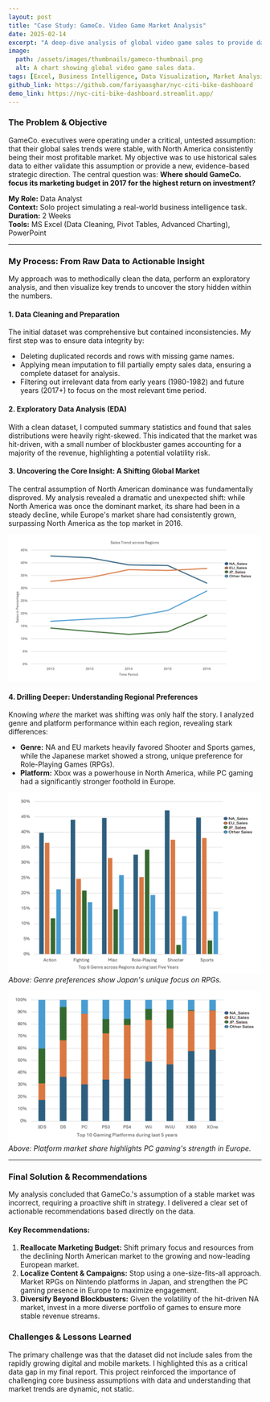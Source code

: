 ```yaml
---
layout: post
title: "Case Study: GameCo. Video Game Market Analysis"
date: 2025-02-14
excerpt: "A deep-dive analysis of global video game sales to provide data-driven recommendations for GameCo.'s 2017 marketing strategy."
image:
  path: /assets/images/thumbnails/gameco-thumbnail.png
  alt: A chart showing global video game sales data.
tags: [Excel, Business Intelligence, Data Visualization, Market Analysis]
github_link: https://github.com/fariyaasghar/nyc-citi-bike-dashboard
demo_link: https://nyc-citi-bike-dashboard.streamlit.app/
---
```


### The Problem & Objective
GameCo. executives were operating under a critical, untested assumption: that their global sales trends were stable, with North America consistently being their most profitable market. My objective was to use historical sales data to either validate this assumption or provide a new, evidence-based strategic direction. The central question was: **Where should GameCo. focus its marketing budget in 2017 for the highest return on investment?**

**My Role:** Data Analyst  
**Context:** Solo project simulating a real-world business intelligence task.  
**Duration:** 2 Weeks  
**Tools:** MS Excel (Data Cleaning, Pivot Tables, Advanced Charting), PowerPoint

---

### My Process: From Raw Data to Actionable Insight

My approach was to methodically clean the data, perform an exploratory analysis, and then visualize key trends to uncover the story hidden within the numbers.

#### 1. Data Cleaning and Preparation
The initial dataset was comprehensive but contained inconsistencies. My first step was to ensure data integrity by:
- Deleting duplicated records and rows with missing game names.
- Applying mean imputation to fill partially empty sales data, ensuring a complete dataset for analysis.
- Filtering out irrelevant data from early years (1980-1982) and future years (2017+) to focus on the most relevant time period.

#### 2. Exploratory Data Analysis (EDA)
With a clean dataset, I computed summary statistics and found that sales distributions were heavily right-skewed. This indicated that the market was hit-driven, with a small number of blockbuster games accounting for a majority of the revenue, highlighting a potential volatility risk.

#### 3. Uncovering the Core Insight: A Shifting Global Market
The central assumption of North American dominance was fundamentally disproved. My analysis revealed a dramatic and unexpected shift: while North America was once the dominant market, its share had been in a steady decline, while Europe's market share had consistently grown, surpassing North America as the top market in 2016.

<!-- ACTION: Place your line chart image in /assets/images/ and name it gameco-line-chart.png -->
![Line chart showing EU sales surpassing NA sales in 2016](/assets/images/gameco-line-chart.png)

#### 4. Drilling Deeper: Understanding Regional Preferences
Knowing *where* the market was shifting was only half the story. I analyzed genre and platform performance within each region, revealing stark differences:
- **Genre:** NA and EU markets heavily favored Shooter and Sports games, while the Japanese market showed a strong, unique preference for Role-Playing Games (RPGs).
- **Platform:** Xbox was a powerhouse in North America, while PC gaming had a significantly stronger foothold in Europe.

<!-- ACTION: Place your two charts in /assets/images/ -->
![Clustered column chart of genre preferences by region](/assets/images/gameco-genre-chart.png)
*Above: Genre preferences show Japan's unique focus on RPGs.*

![100% stacked column chart of platform market share](/assets/images/gameco-platform-chart.png)
*Above: Platform market share highlights PC gaming's strength in Europe.*

---

### Final Solution & Recommendations

My analysis concluded that GameCo.'s assumption of a stable market was incorrect, requiring a proactive shift in strategy. I delivered a clear set of actionable recommendations based directly on the data.

#### Key Recommendations:
1.  **Reallocate Marketing Budget:** Shift primary focus and resources from the declining North American market to the growing and now-leading European market.
2.  **Localize Content & Campaigns:** Stop using a one-size-fits-all approach. Market RPGs on Nintendo platforms in Japan, and strengthen the PC gaming presence in Europe to maximize engagement.
3.  **Diversify Beyond Blockbusters:** Given the volatility of the hit-driven NA market, invest in a more diverse portfolio of games to ensure more stable revenue streams.

### Challenges & Lessons Learned
The primary challenge was that the dataset did not include sales from the rapidly growing digital and mobile markets. I highlighted this as a critical data gap in my final report. This project reinforced the importance of challenging core business assumptions with data and understanding that market trends are dynamic, not static.
